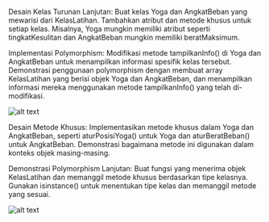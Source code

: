 Desain Kelas Turunan Lanjutan:
Buat kelas Yoga dan AngkatBeban yang mewarisi dari KelasLatihan.
Tambahkan atribut dan metode khusus untuk setiap kelas. Misalnya, Yoga mungkin memiliki atribut seperti tingkatKesulitan dan AngkatBeban mungkin memiliki beratMaksimum.

Implementasi Polymorphism:
Modifikasi metode tampilkanInfo() di Yoga dan AngkatBeban untuk menampilkan informasi spesifik kelas tersebut.
Demonstrasi penggunaan polymorphism dengan membuat array KelasLatihan yang berisi objek Yoga dan AngkatBeban, dan menampilkan informasi mereka menggunakan metode tampilkanInfo() yang telah di-modifikasi.

![alt text](https://github.com/abdansyakur14002/DE_Abdan-Syakur/blob/main/06.Object%20Oriented%20Programming%20(OOP)/screenshot/prioritas2AdanB.jpg?raw=true)

Desain Metode Khusus:
Implementasikan metode khusus dalam Yoga dan AngkatBeban, seperti aturPosisiYoga() untuk Yoga dan aturBeratBeban() untuk AngkatBeban.
Demonstrasi bagaimana metode ini digunakan dalam konteks objek masing-masing.

Demonstrasi Polymorphism Lanjutan:
Buat fungsi yang menerima objek KelasLatihan dan memanggil metode khusus berdasarkan tipe kelasnya. Gunakan isinstance() untuk menentukan tipe kelas dan memanggil metode yang sesuai.

![alt text](https://github.com/abdansyakur14002/DE_Abdan-Syakur/blob/main/06.Object%20Oriented%20Programming%20(OOP)/screenshot/prioritas2_no3%264.jpg?raw=true)